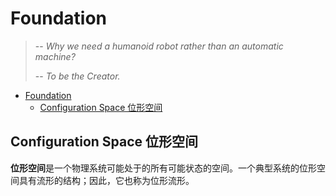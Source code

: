 # Foundation

> -- *Why we need a humanoid robot rather than an automatic machine?*
>
> -- *To be the Creator.*

- [Foundation](#foundation)
  - [Configuration Space 位形空间](#configuration-space-位形空间)



## Configuration Space 位形空间

**位形空间**是一个物理系统可能处于的所有可能状态的空间。一个典型系统的位形空间具有流形的结构；因此，它也称为位形流形。

